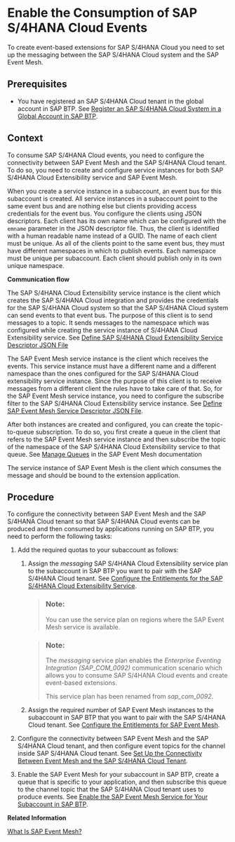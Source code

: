 <!-- loiod476ff058bf1413a9505c5c25cfce86b -->

# Enable the Consumption of SAP S/4HANA Cloud Events

To create event-based extensions for SAP S/4HANA Cloud you need to set up the messaging between the SAP S/4HANA Cloud system and the SAP Event Mesh.



<a name="loiod476ff058bf1413a9505c5c25cfce86b__section_ish_qzy_khb"/>

## Prerequisites

-   You have registered an SAP S/4HANA Cloud tenant in the global account in SAP BTP. See [Register an SAP S/4HANA Cloud System in a Global Account in SAP BTP](Register_an_SAP_S4HANA_Cloud_System_in_a_Global_Account_in_SAP_BTP_28171b6.md).




<a name="loiod476ff058bf1413a9505c5c25cfce86b__section_u1b_1n3_qnb"/>

## Context

To consume SAP S/4HANA Cloud events, you need to configure the connectivity between SAP Event Mesh and the SAP S/4HANA Cloud tenant. To do so, you need to create and configure service instances for both SAP S/4HANA Cloud Extensibility service and SAP Event Mesh.

When you create a service instance in a subaccount, an event bus for this subaccount is created. All service instances in a subaccount point to the same event bus and are nothing else but clients providing access credentials for the event bus. You configure the clients using JSON descriptors. Each client has its own name which can be configured with the `emname` parameter in the JSON descriptor file. Thus, the client is identified with a human readable name instead of a GUID. The name of each client must be unique. As all of the clients point to the same event bus, they must have different namespaces in which to publish events. Each namespace must be unique per subaccount. Each client should publish only in its own unique namespace.

**Communication flow**

The SAP S/4HANA Cloud Extensibility service instance is the client which creates the SAP S/4HANA Cloud integration and provides the credentials for the SAP S/4HANA Cloud system so that the SAP S/4HANA Cloud system can send events to that event bus. The purpose of this client is to send messages to a topic. It sends messages to the namespace which was configured while creating the service instance of S/4HANA Cloud Extensibility service. See [Define SAP S/4HANA Cloud Extensibility Service Descriptor JSON File](Define_SAP_S4HANA_Cloud_Extensibility_Service_Descriptor_JSON_File_2d50d91.md)

The SAP Event Mesh service instance is the client which receives the events. This service instance must have a different name and a different namespace than the ones configured for the SAP S/4HANA Cloud extensibility service instance. Since the purpose of this client is to receive messages from a different client the rules have to take care of that. So, for the SAP Event Mesh service instance, you need to configure the subscribe filter to the SAP S/4HANA Cloud Extensibility service instance. See [Define SAP Event Mesh Service Descriptor JSON File](Define_SAP_Event_Mesh_Service_Descriptor_JSON_File_5722fc4.md).

After both instances are created and configured, you can create the topic-to-queue subscription. To do so, you first create a queue in the client that refers to the SAP Event Mesh service instance and then subscribe the topic of the namespace of the SAP S/4HANA Cloud Extensibility service to that queue. See [Manage Queues](https://help.sap.com/viewer/bf82e6b26456494cbdd197057c09979f/Cloud/en-US/57af1bd4e8f54b0a9b36414a5ec6b800.html) in the SAP Event Mesh documentation

The service instance of SAP Event Mesh is the client which consumes the message and should be bound to the extension application.



<a name="loiod476ff058bf1413a9505c5c25cfce86b__section_p15_pzy_khb"/>

## Procedure

To configure the connectivity between SAP Event Mesh and the SAP S/4HANA Cloud tenant so that SAP S/4HANA Cloud events can be produced and then consumed by applications running on SAP BTP, you need to perform the following tasks:

1.  Add the required quotas to your subaccount as follows:
    1.  Assign the *messaging* SAP S/4HANA Cloud Extensibility service plan to the subaccount in SAP BTP you want to pair with the SAP S/4HANA Cloud tenant. See [Configure the Entitlements for the SAP S/4HANA Cloud Extensibility Service](Configure_the_Entitlements_for_the_SAP_S4HANA_Cloud_Extensibility_Service_65ad330.md).

        > ### Note:  
        > You can use the service plan on regions where the SAP Event Mesh service is available.

        > ### Note:  
        > The *messaging* service plan enables the *Enterprise Eventing Integration \(SAP\_COM\_0092\)* communication scenario which allows you to consume SAP S/4HANA Cloud events and create event-based extensions.
        > 
        > This service plan has been renamed from *sap\_com\_0092*.

    2.  Assign the required number of SAP Event Mesh instances to the subaccount in SAP BTP that you want to pair with the SAP S/4HANA Cloud tenant. See [Configure the Entitlements for SAP Event Mesh](Configure_the_Entitlements_for_SAP_Event_Mesh_b7e88ab.md).

2.  Configure the connectivity between SAP Event Mesh and the SAP S/4HANA Cloud tenant, and then configure event topics for the channel inside SAP S/4HANA Cloud tenant. See [Set Up the Connectivity Between Event Mesh and the SAP S/4HANA Cloud Tenant](Set_Up_the_Connectivity_Between_Event_Mesh_and_the_SAP_S4HANA_Cloud_Tenant_13c0366.md).
3.  Enable the SAP Event Mesh for your subaccount in SAP BTP, create a queue that is specific to your application, and then subscribe this queue to the channel topic that the SAP S/4HANA Cloud tenant uses to produce events. See [Enable the SAP Event Mesh Service for Your Subaccount in SAP BTP](Enable_the_SAP_Event_Mesh_Service_for_Your_Subaccount_in_SAP_BTP_fddd263.md).

**Related Information**  


[What Is SAP Event Mesh?](https://help.sap.com/viewer/bf82e6b26456494cbdd197057c09979f/Cloud/en-US/df532e8735eb4322b00bfc7e42f84e8d.html)

